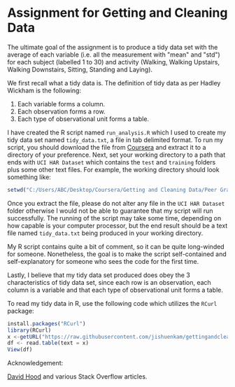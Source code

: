 # Assignment for Getting and Cleaning Data

The ultimate goal of the assignment is to produce a tidy data set with the average of each variable (i.e. all the measurement with "mean" and "std") for each subject (labelled 1 to 30) and activity (Walking, Walking Upstairs, Walking Downstairs, Sitting, Standing and Laying).

We first recall what a tidy data is. The definition of tidy data as per Hadley Wickham is the following:

1. Each variable forms a column.
2. Each observation forms a row.
3. Each type of observational unit forms a table.

I have created the R script named `run_analysis.R` which I used to create my tidy data set named `tidy_data.txt`, a file in tab delimited format. To run my script, you should download the file from [Coursera](https://d396qusza40orc.cloudfront.net/getdata%2Fprojectfiles%2FUCI%20HAR%20Dataset.zip) and extract it to a directory of your preference. Next, set your working directory to a path that ends with `UCI HAR Dataset` which contains the `test` and `training` folders plus some other text files. For example, the working directory should look something like:

```javascript
setwd("C:/Users/ABC/Desktop/Coursera/Getting and Cleaning Data/Peer Graded Assignment/UCI HAR Dataset")
```

Once you extract the file, please do not alter any file in the `UCI HAR Dataset` folder otherwise I would not be able to guarantee that my script will run successfully. The running of the script may take some time, depending on how capable is your computer processor, but the end result should be a text file named `tidy_data.txt` being produced in your working directory.

My R script contains quite a bit of comment, so it can be quite long-winded for someone. Nonetheless, the goal is to make the script self-contained and self-explanatory for someone who sees the code for the first time.

Lastly, I believe that my tidy data set produced does obey the 3 characteristics of tidy
data set, since each row is an observation, each column is a variable and that each type of observational unit forms a table.

To read my tidy data in R, use the following code which utilizes the `RCurl` package:

```javascript
install.packages("RCurl")
library(RCurl)
x <-getURL("https://raw.githubusercontent.com/jishuenkam/gettingandcleaningdata/343ca51d09d6a31ccb8f6016de70fc99c95a2ce1/tidy_data.txt")
df <- read.table(text = x)
View(df)
```

Acknowledgement:

[David Hood](https://thoughtfulbloke.wordpress.com/2015/09/09/getting-and-cleaning-the-assignment/) and various Stack Overflow articles.